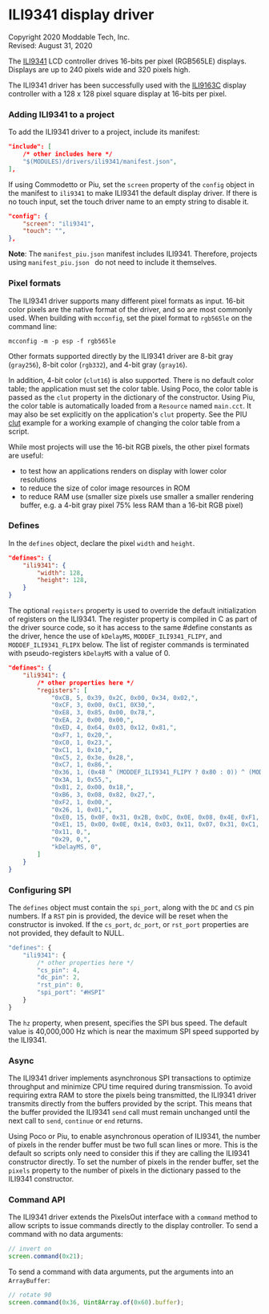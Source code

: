 # ILI9341 display driver
Copyright 2020 Moddable Tech, Inc.<BR>
Revised: August 31, 2020

The [ILI9341](https://cdn-shop.adafruit.com/datasheets/ILI9341.pdf) LCD controller drives 16-bits per pixel (RGB565LE) displays. Displays are up to 240 pixels wide and 320 pixels high.

The ILI9341 driver has been successfully used with the [ILI9163C](https://www.crystalfontz.com/controllers/Ilitek/ILI9163C/136/) display controller with a 128 x 128 pixel square display at 16-bits per pixel.

### Adding ILI9341 to a project
To add the ILI9341 driver to a project, include its manifest:

```json
"include": [
	/* other includes here */
	"$(MODULES)/drivers/ili9341/manifest.json",
],
```

If using Commodetto or Piu, set the `screen` property of the `config` object in the manifest to `ili9341` to make ILI9341 the default display driver. If there is no touch input, set the touch driver name to an empty string to disable it.

```json
"config": {
	"screen": "ili9341",
	"touch": "",
},
```

**Note**: The `manifest_piu.json` manifest includes ILI9341. Therefore, projects using `manifest_piu.json ` do not need to include it themselves.

### Pixel formats
The ILI9341 driver supports many different pixel formats as input. 16-bit color pixels are the native format of the driver, and so are most commonly used. When building with `mcconfig`, set the pixel format to `rgb565le` on the command line:

	mcconfig -m -p esp -f rgb565le

Other formats supported directly by the ILI9341 driver are 8-bit gray (`gray256`), 8-bit color (`rgb332`), and 4-bit gray (`gray16`).

In addition, 4-bit color (`clut16`) is also supported. There is no default color table; the application must set the color table. Using Poco, the color table is passed as the `clut` property in the dictionary of the constructor. Using Piu, the color table is automatically loaded from a `Resource` named `main.cct`. It may also be set explicitly on the application's `clut` property. See the PIU [clut](../../../examples/piu/clut) example for a working example of changing the color table from a script.

While most projects will use the 16-bit RGB pixels, the other pixel formats are useful:

- to test how an applications renders on display with lower color resolutions
- to reduce the size of color image resources in ROM
- to reduce RAM use (smaller size pixels use smaller a smaller rendering buffer, e.g. a 4-bit gray pixel 75% less RAM than a 16-bit RGB pixel)

### Defines
In the `defines` object, declare the pixel `width` and `height`.

```json
"defines": {
	"ili9341": {
		"width": 128,
		"height": 128,
	}
}
```

The optional `registers` property is used to override the default initialization of registers on the ILI9341. The register property is compiled in C as part of the driver source code, so it has access to the same #define constants as the driver, hence the use of `kDelayMS`, `MODDEF_ILI9341_FLIPY`, and `MODDEF_ILI9341_FLIPX` below. The list of register commands is terminated with pseudo-registers `kDelayMS` with a value of 0.

```json
"defines": {
	"ili9341": {
		/* other properties here */
		"registers": [
			"0xCB, 5, 0x39, 0x2C, 0x00, 0x34, 0x02,",
			"0xCF, 3, 0x00, 0xC1, 0X30,",
			"0xE8, 3, 0x85, 0x00, 0x78,",
			"0xEA, 2, 0x00, 0x00,",
			"0xED, 4, 0x64, 0x03, 0x12, 0x81,",
			"0xF7, 1, 0x20,",
			"0xC0, 1, 0x23,",
			"0xC1, 1, 0x10,",
			"0xC5, 2, 0x3e, 0x28,",
			"0xC7, 1, 0x86,",
			"0x36, 1, (0x48 ^ (MODDEF_ILI9341_FLIPY ? 0x80 : 0)) ^ (MODDEF_ILI9341_FLIPX ? 0x40 : 0),",
			"0x3A, 1, 0x55,",
			"0xB1, 2, 0x00, 0x18,",
			"0xB6, 3, 0x08, 0x82, 0x27,",
			"0xF2, 1, 0x00,",
			"0x26, 1, 0x01,",
			"0xE0, 15, 0x0F, 0x31, 0x2B, 0x0C, 0x0E, 0x08, 0x4E, 0xF1, 0x37, 0x07, 0x10, 0x03, 0x0E, 0x09, 0x00,",
			"0xE1, 15, 0x00, 0x0E, 0x14, 0x03, 0x11, 0x07, 0x31, 0xC1, 0x48, 0x08, 0x0F, 0x0C, 0x31, 0x36, 0x0F,",
			"0x11, 0,",
			"0x29, 0,",
			"kDelayMS, 0",
		]
	}
}
```

### Configuring SPI
The `defines` object must contain the `spi_port`, along with the `DC` and `CS` pin numbers. If a `RST` pin is provided, the device will be reset when the constructor is invoked. If the `cs_port`, `dc_port`, or `rst_port` properties are not provided, they default to NULL.

```js
"defines": {
	"ili9341": {
		/* other properties here */
		"cs_pin": 4,
		"dc_pin": 2,
		"rst_pin": 0,
		"spi_port": "#HSPI"
	}
}
```

The `hz` property, when present, specifies the SPI bus speed. The default value is 40,000,000 Hz which is near the maximum SPI speed supported by the ILI9341.

### Async
The ILI9341 driver implements asynchronous SPI transactions to optimize throughput and minimize CPU time required during transmission. To avoid requiring extra RAM to store the pixels being transmitted, the ILI9341 driver transmits directly from the buffers provided by the script. This means that the buffer provided the ILI9341 `send` call must remain unchanged until the next call to `send`, `continue` or `end` returns.

Using Poco or Piu, to enable asynchronous operation of ILI9341, the number of pixels in the render buffer must be two full scan lines or more. This is the default so scripts only need to consider this if they are calling the ILI9341 constructor directly. To set the number of pixels in the render buffer, set the `pixels`  property to the number of pixels in the dictionary passed to the ILI9341 constructor.

### Command API

The ILI9341 driver extends the PixelsOut interface with a `command` method to allow scripts to issue commands directly to the display controller. To send a command with no data arguments:

```js
// invert on
screen.command(0x21);
```
To send a command with data arguments, put the arguments into an `ArrayBuffer`:

```js
// rotate 90
screen.command(0x36, Uint8Array.of(0x60).buffer);
```
